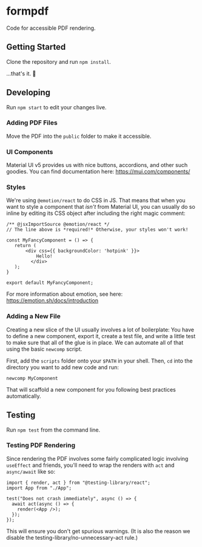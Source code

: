 # formpdf 
Code for accessible PDF rendering.

## Getting Started
Clone the repository and run `npm install`.

...that's it. 🥳

## Developing
Run `npm start` to edit your changes live.

### Adding PDF Files
Move the PDF into the `public` folder to make it accessible.

### UI Components
Material UI v5 provides us with nice buttons, accordions, and other such goodies. You
can find documentation here: https://mui.com/components/

### Styles
We're using `@emotion/react` to do CSS in JS. That means that when you want to style a 
component that *isn't* from Material UI, you can usually do so inline by editing its 
CSS object after including the right magic comment:

```tsx
/** @jsxImportSource @emotion/react */
// The line above is *required!* Otherwise, your styles won't work!

const MyFancyComponent = () => {
   return (
	   <div css={{ backgroundColor: 'hotpink' }}>
		   Hello!
		 </div>
   );
}

export default MyFancyComponent;
```

For more information about emotion, see here: https://emotion.sh/docs/introduction

### Adding a New File
Creating a new slice of the UI usually involves a lot of boilerplate: You have
to define a new component, export it, create a test file, and write a little
test to make sure that all of the glue is in place. We can automate all of that
using the basic `newcomp` script.

First, add the `scripts` folder onto your `$PATH` in your shell. Then, `cd` into
the directory you want to add new code and run:

```
newcomp MyComponent
```

That will scaffold a new component for you following best practices automatically.

## Testing
Run `npm test` from the command line.

### Testing PDF Rendering
Since rendering the PDF involves some fairly complicated logic involving `useEffect`
and friends, you'll need to wrap the renders with `act` and `async/await` like so:

```tsx
import { render, act } from "@testing-library/react";
import App from "./App";

test("Does not crash immediately", async () => {
  await act(async () => {
    render(<App />);
  });
});
```

This will ensure you don't get spurious warnings. (It is also the reason 
we disable the testing-library/no-unnecessary-act rule.)

